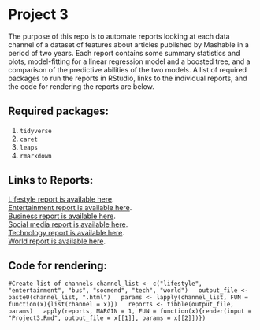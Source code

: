 # Project 3
The purpose of this repo is to automate reports looking at each data channel of a dataset of features about articles published by Mashable in a period of two years. Each report contains some summary statistics and plots, model-fitting for a linear regression model and a boosted tree, and a comparison of the predictive abilities of the two models. A list of required packages to run the reports in RStudio, links to the individual reports, and the code for rendering the reports are below.

## Required packages:  
  
1. `tidyverse`
2. `caret`
3. `leaps`
4. `rmarkdown`

## Links to Reports:
[Lifestyle report is available here](lifestyle.html).  
[Entertainment report is available here](entertainment.html).  
[Business report is available here](bus.html).    
[Social media report is available here](socmed.html).  
[Technology report is available here](tech.html).   
[World report is available here](world.html).  

## Code for rendering:
`#Create list of channels
channel_list <- c("lifestyle", "entertainment", "bus", "socmend", "tech", "world")  
output_file <- paste0(channel_list, ".html")  
params <- lapply(channel_list, FUN = function(x){list(channel = x)})  
reports <- tibble(output_file, params)  
apply(reports, MARGIN = 1, FUN = function(x){render(input = "Project3.Rmd", output_file = x[[1]], params = x[[2]])})`
